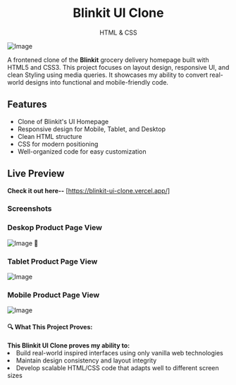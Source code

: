 <h1 align="center"> Blinkit UI Clone</h1>
<p align="center">HTML & CSS</p>

![Image](https://github.com/user-attachments/assets/f2df3d78-d15d-462e-9041-e95bfe1cf333)

<p>A frontened clone of the <strong>Blinkit</strong> grocery delivery homepage built with HTML5 and CSS3. This project focuses on layout design, responsive UI, and clean Styling using media queries. It showcases my ability to convert real-world designs into functional and mobile-friendly code.</p>


## Features

- Clone of Blinkit's UI Homepage
- Responsive design for Mobile, Tablet, and Desktop
- Clean HTML structure
- CSS for modern positioning
- Well-organized code for easy customization


## Live Preview
**Check it out here--** [https://blinkit-ui-clone.vercel.app/]


### Screenshots


### Deskop Product Page View

![Image](https://github.com/user-attachments/assets/1c3e54ca-b2ef-4db3-8cae-94234c2deaaa)



### Tablet Product Page View

![Image](https://github.com/user-attachments/assets/f29845ad-6069-4b82-af89-51e574e6ca12)


### Mobile Product Page View

![Image](https://github.com/user-attachments/assets/a78cd66f-8380-444d-9a6b-3e1d5574c8d4)


<h4>🔍 What This Project Proves:</h4>
<b>This Blinkit UI Clone proves my ability to:</b>
<li>Build real-world inspired interfaces using only vanilla web technologies</li>
<li>Maintain design consistency and layout integrity</li>
<li>Develop scalable HTML/CSS code that adapts well to different screen sizes</li>
